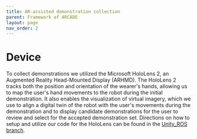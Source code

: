 ```yaml
---
title: AR-assisted demonstration collection
parent: Framework of ARCADE
layout: page
nav_order: 2
---
```


# Device
To collect demonstrations we utilized the Microsoft HoloLens 2, an Augmented Reality Head-Mounted Display (ARHMD). The HoloLens 2 tracks both the position and orientation of the wearer's hands, allowing us to map the user's hand movements to the robot during the initial demonstration. It also enables the visualization of virtual imagery, which we use to align a digital twin of the robot with the user's movements during the demonstration and to display candidate demonstrations for the user to review and select for the accepted demonstration set. Directions on how to setup and utilize our code for the HoloLens can be found in the [Unity_ROS branch](https://github.com/YY-GX/ARCADE/tree/Unity_ROS).
